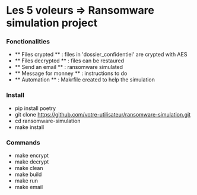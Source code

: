 # Les 5 voleurs => Ransomware simulation project


### Fonctionalities

- ** Files crypted ** : files in 'dossier_confidentiel' are crypted with AES
- ** Files decrypted ** : files can be restaured
- ** Send an email ** : ransomware simulated
- ** Message for monney ** : instructions to do
- ** Automation ** : Makrfile created to help the simulation


### Install
- pip install poetry
- git clone https://github.com/votre-utilisateur/ransomware-simulation.git
- cd ransomware-simulation
- make install

### Commands
- make encrypt
- make decrypt
- make clean
- make build
- make run
- make email